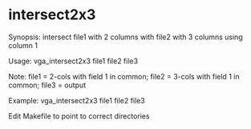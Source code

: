 # intersect2x3

Synopsis: intersect file1 with 2 columns with file2 with 3 columns using column 1

Usage: vga_intersect2x3 file1 file2 file3

Note: file1 = 2-cols with field 1 in common; file2 = 3-cols with field 1 in common; file3 = output

Example: vga_intersect2x3 file1 file2 file3

Edit Makefile to point to correct directories
